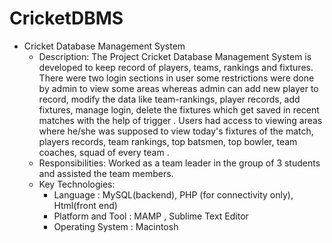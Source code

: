 # CricketDBMS

- Cricket Database Management System
  - Description: The Project Cricket Database Management System is developed to keep record of players, teams, rankings and fixtures. There were two login sections in user some restrictions were done by admin to view some areas whereas admin can add new player to record, modify the data like team-rankings, player records, add fixtures, manage login, delete the fixtures which get saved in recent matches with the help of trigger . Users had access to viewing areas where he/she was supposed to view today's fixtures of the match, players records, team rankings, top batsmen, top bowler, team coaches, squad of every team .
  - Responsibilities: Worked as a team leader in the group of 3 students and assisted the team members.
  - Key Technologies:
    - Language		: MySQL(backend), PHP (for connectivity only), Html(front end)
    - Platform and Tool 	: MAMP , Sublime Text Editor
    - Operating System	: Macintosh
